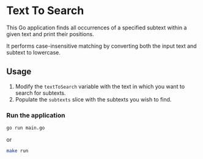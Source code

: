# Text To Search

This Go application finds all occurrences of a specified subtext within a given text and print their positions.

It performs case-insensitive matching by converting both the input text and subtext to lowercase.


## Usage

1. Modify the `textToSearch` variable with the text in which you want to search for subtexts.
2. Populate the `subtexts` slice with the subtexts you wish to find.

### Run the application

```bash
go run main.go
```
or

```bash
make run
```
